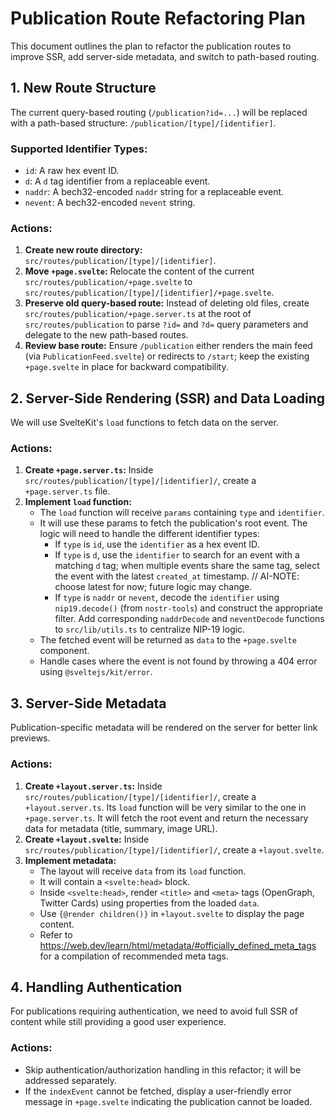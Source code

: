 # Publication Route Refactoring Plan

This document outlines the plan to refactor the publication routes to improve SSR, add server-side metadata, and switch to path-based routing.

## 1. New Route Structure

The current query-based routing (`/publication?id=...`) will be replaced with a path-based structure: `/publication/[type]/[identifier]`.

### Supported Identifier Types:
-   `id`: A raw hex event ID.
-   `d`: A `d` tag identifier from a replaceable event.
-   `naddr`: A bech32-encoded `naddr` string for a replaceable event.
-   `nevent`: A bech32-encoded `nevent` string.

### Actions:

1.  **Create new route directory:** `src/routes/publication/[type]/[identifier]`.
2.  **Move `+page.svelte`:** Relocate the content of the current `src/routes/publication/+page.svelte` to `src/routes/publication/[type]/[identifier]/+page.svelte`.
3.  **Preserve old query-based route:** Instead of deleting old files, create `src/routes/publication/+page.server.ts` at the root of `src/routes/publication` to parse `?id=` and `?d=` query parameters and delegate to the new path-based routes.
4.  **Review base route:** Ensure `/publication` either renders the main feed (via `PublicationFeed.svelte`) or redirects to `/start`; keep the existing `+page.svelte` in place for backward compatibility.

## 2. Server-Side Rendering (SSR) and Data Loading

We will use SvelteKit's `load` functions to fetch data on the server.

### Actions:

1.  **Create `+page.server.ts`:** Inside `src/routes/publication/[type]/[identifier]/`, create a `+page.server.ts` file.
2.  **Implement `load` function:**
    -   The `load` function will receive `params` containing `type` and `identifier`.
    -   It will use these params to fetch the publication's root event. The logic will need to handle the different identifier types:
        -   If `type` is `id`, use the `identifier` as a hex event ID.
        -   If `type` is `d`, use the `identifier` to search for an event with a matching `d` tag; when multiple events share the same tag, select the event with the latest `created_at` timestamp. // AI-NOTE: choose latest for now; future logic may change.
        -   If `type` is `naddr` or `nevent`, decode the `identifier` using `nip19.decode()` (from `nostr-tools`) and construct the appropriate filter. Add corresponding `naddrDecode` and `neventDecode` functions to `src/lib/utils.ts` to centralize NIP-19 logic.
    -   The fetched event will be returned as `data` to the `+page.svelte` component.
    -   Handle cases where the event is not found by throwing a 404 error using `@sveltejs/kit/error`.

## 3. Server-Side Metadata

Publication-specific metadata will be rendered on the server for better link previews.

### Actions:

1.  **Create `+layout.server.ts`:** Inside `src/routes/publication/[type]/[identifier]/`, create a `+layout.server.ts`. Its `load` function will be very similar to the one in `+page.server.ts`. It will fetch the root event and return the necessary data for metadata (title, summary, image URL).
2.  **Create `+layout.svelte`:** Inside `src/routes/publication/[type]/[identifier]/`, create a `+layout.svelte`.
3.  **Implement metadata:**
    -   The layout will receive `data` from its `load` function.
    -   It will contain a `<svelte:head>` block.
    -   Inside `<svelte:head>`, render `<title>` and `<meta>` tags (OpenGraph, Twitter Cards) using properties from the loaded `data`.
    -   Use `{@render children()}` in `+layout.svelte` to display the page content.
    -   Refer to https://web.dev/learn/html/metadata/#officially_defined_meta_tags for a compilation of recommended meta tags.

## 4. Handling Authentication

For publications requiring authentication, we need to avoid full SSR of content while still providing a good user experience.

### Actions:

-   Skip authentication/authorization handling in this refactor; it will be addressed separately.
-   If the `indexEvent` cannot be fetched, display a user-friendly error message in `+page.svelte` indicating the publication cannot be loaded. 